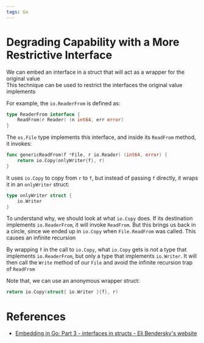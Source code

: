 ```yaml
---
tags: Go
---
```


# Degrading Capability with a More Restrictive Interface

We can embed an interface in a struct that will act as a wrapper for the original value  
This technique can be used to restrict the interfaces the original value implements

For example, the `io.ReaderFrom` is defined as:

```go
type ReaderFrom interface {
    ReadFrom(r Reader) (n int64, err error)
}
```

The `os.File` type implements this interface, and inside its `ReadFrom` method, it invokes:

```go
func genericReadFrom(f *File, r io.Reader) (int64, error) {
	return io.Copy(onlyWriter{f}, r)
}
```

It uses `io.Copy` to copy from `r` to `f`, but instead of passing `f` directly, it wraps it in an `onlyWriter` struct:

```go
type onlyWriter struct {
	io.Writer
}
```

To understand why, we should look at what `io.Copy` does. If its destination implements `io.ReaderFrom`, it will invoke `ReadFrom`. But this brings us back in a circle, since we ended up in `io.Copy` when `File.ReadFrom` was called. This causes an infinite recursion

By wrapping `f` in the call to `io.Copy`, what `io.Copy` gets is not a type that implements `io.ReaderFrom`, but only a type that implements `io.Writer`. It will then call the `Write` method of our `File` and avoid the infinite recursion trap of `ReadFrom`

Note that, we can use an anonymous wrapper struct:

```go
return io.Copy(struct{ io.Writer }{f}, r)
```

# References

- [Embedding in Go: Part 3 - interfaces in structs - Eli Bendersky's website](https://eli.thegreenplace.net/2020/embedding-in-go-part-3-interfaces-in-structs/)
